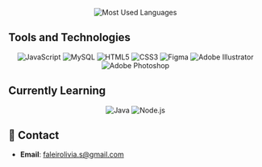 <div align="center">
  
![Most Used Languages](https://github-readme-stats.vercel.app/api/top-langs/?username=liviafaleiro&layout=compact&theme=dark&hide_border=true&bg_color=0d1117&title_color=00FF00&text_color=FFFFFF)


</div>  

## Tools and Technologies   

<div align="center">  
  <img src="https://img.shields.io/badge/JavaScript-99FF99?style=for-the-badge&logo=javascript&logoColor=black" alt="JavaScript"/>  
  <img src="https://img.shields.io/badge/MySQL-66CC66?style=for-the-badge&logo=mysql&logoColor=white" alt="MySQL"/>  
  <img src="https://img.shields.io/badge/HTML5-33AA33?style=for-the-badge&logo=html5&logoColor=white" alt="HTML5"/>  
  <img src="https://img.shields.io/badge/CSS3-228B22?style=for-the-badge&logo=css3&logoColor=white" alt="CSS3"/>  
  <img src="https://img.shields.io/badge/Figma-006600?style=for-the-badge&logo=figma&logoColor=white" alt="Figma"/>  
  <img src="https://img.shields.io/badge/Adobe%20Illustrator-004400?style=for-the-badge&logo=adobeillustrator&logoColor=white" alt="Adobe Illustrator"/>  
  <img src="https://img.shields.io/badge/Adobe%20Photoshop-002200?style=for-the-badge&logo=adobephotoshop&logoColor=white" alt="Adobe Photoshop"/>  
</div>

## Currently Learning
<div align="center">  
  <img src="https://img.shields.io/badge/Java-33AA33?style=for-the-badge&logo=java&logoColor=white" alt="Java"/>  
  <img src="https://img.shields.io/badge/Node.js-228B22?style=for-the-badge&logo=nodedotjs&logoColor=white" alt="Node.js"/>  
</div>

## 🍃 Contact 
- **Email**: faleirolivia.s@gmail.com

